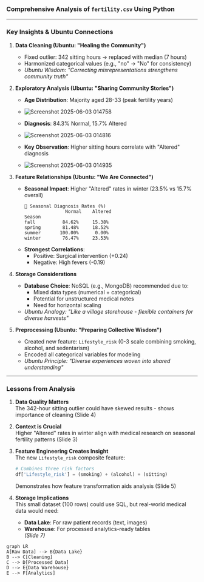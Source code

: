 ### Comprehensive Analysis of `fertility.csv` Using Python

---

### Key Insights & Ubuntu Connections

1. **Data Cleaning (Ubuntu: "Healing the Community")**
   - Fixed outlier: 342 sitting hours → replaced with median (7 hours)
   - Harmonized categorical values (e.g., "no" → "No" for consistency)
   - *Ubuntu Wisdom: "Correcting misrepresentations strengthens community truth"*

2. **Exploratory Analysis (Ubuntu: "Sharing Community Stories")**
   - **Age Distribution**: Majority aged 28-33 (peak fertility years)
   - ![Screenshot 2025-06-03 014758](https://github.com/user-attachments/assets/f6c3adf2-5334-4c01-a7a0-b55bd6b28e39)

   - **Diagnosis**: 84.3% Normal, 15.7% Altered
   - ![Screenshot 2025-06-03 014816](https://github.com/user-attachments/assets/6d714f8d-35c8-4d78-bbb5-e28b9739cb30)

   - **Key Observation**: Higher sitting hours correlate with "Altered" diagnosis
   - ![Screenshot 2025-06-03 014935](https://github.com/user-attachments/assets/0eee6237-f444-4458-90f9-4a235ed1a624)


3. **Feature Relationships (Ubuntu: "We Are Connected")**
   - **Seasonal Impact**: Higher "Altered" rates in winter (23.5% vs 15.7% overall)
     ```
     🌱 Seasonal Diagnosis Rates (%)
                    Normal    Altered
     Season                          
     fall          84.62%     15.38%
     spring        81.48%     18.52%
     summer       100.00%      0.00%
     winter        76.47%     23.53%
     ```
   - **Strongest Correlations**:
     - Positive: Surgical intervention (+0.24)
     - Negative: High fevers (-0.19)

4. **Storage Considerations**
   - **Database Choice**: NoSQL (e.g., MongoDB) recommended due to:
     - Mixed data types (numerical + categorical)
     - Potential for unstructured medical notes
     - Need for horizontal scaling
   - *Ubuntu Analogy: "Like a village storehouse - flexible containers for diverse harvests"*

5. **Preprocessing (Ubuntu: "Preparing Collective Wisdom")**
   - Created new feature: `Lifestyle_risk` (0-3 scale combining smoking, alcohol, and sedentarism)
   - Encoded all categorical variables for modeling
   - *Ubuntu Principle: "Diverse experiences woven into shared understanding"*

---

### Lessons from Analysis

1. **Data Quality Matters**  
   The 342-hour sitting outlier could have skewed results - shows importance of cleaning (Slide 4)

2. **Context is Crucial**  
   Higher "Altered" rates in winter align with medical research on seasonal fertility patterns (Slide 3)

3. **Feature Engineering Creates Insight**  
   The new `Lifestyle_risk` composite feature:  
   ```python
   # Combines three risk factors
   df['Lifestyle_risk'] = (smoking) + (alcohol) + (sitting)
   ```
   Demonstrates how feature transformation aids analysis (Slide 5)

4. **Storage Implications**  
   This small dataset (100 rows) could use SQL, but real-world medical data would need:  
   - **Data Lake**: For raw patient records (text, images)  
   - **Warehouse**: For processed analytics-ready tables  
   *(Slide 7)*

```mermaid
graph LR
A[Raw Data] --> B{Data Lake}
B --> C[Cleaning]
C --> D[Processed Data]
D --> E{Data Warehouse}
E --> F[Analytics]
```
